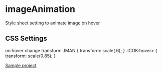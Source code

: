 # imageAnimation
Style sheet setting to animate image on hover

## CSS Settings
   on hover change transform
   .IMAN {
     transform: scale(.6);
   }
   .ICOK:hover> {
    transform: scale(0.85);
   }
 

 [Sample project](https://codepen.io/bsrvasulu/pen/WKNLqa)
